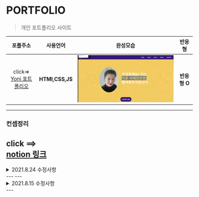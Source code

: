 # PORTFOLIO
>개인 포트폴리오 사이트 

|포플주소|사용언어|완성모습|반응형|
|:--:|:--:|:--:|:--:|
|click=><br>[Yoni 포트폴리오](http://alterego.dothome.co.kr/Portfolio/)|<strong>HTMl,CSS,JS</strong>|<img src="./img/완성모습/완성모습.gif" width="550px">|**반응형 O** |

---

### 컨셉정리

click ==><br>[notion 링크](https://heavenly-ant-3f9.notion.site/Portfollo-WebSite-016f1c7f822d404eb0aa01feba9d9c98)
---  
<details>
    <summary>2021.8.24 수정사항</summary> 

## <b>css에 재밌는 기능을 찾았다!╚(•⌂•)╝  
## 'Scroll Snap' 을 사용하여  
### 스크롤시 해당세션에 맞춰내려가게 수정했다.</b>
<br/>    
<img src="./img/완성모습/scroll_snap.gif" width="550px">
<br>

### => 살짝만 내려도 해당세션 위로 스르륵 이동된다.</b>
</details>
---
---  
<details>
    <summary>2021.8.15 수정사항</summary> 

## <b>Intersection Observer API을 사용하여  
###__스크롤시 해당세션과 관련된 메뉴버튼이 변하게 설정</b>
<br/>    
<img src="./img/완성모습/수정.gif" width="550px">
<br>

### 하지만 새로운 문제 발견..  
 - 위로 올렸을때 특정 세션을 건너뛰는 버그가 있음
 - 크기를 줄였을때는 아래 스크롤시 건너뛰는 문제점 발생..
 
 => API 이해도 부족으로 나중에 천천히 수정 예정... 😭😭😢
</details>
---